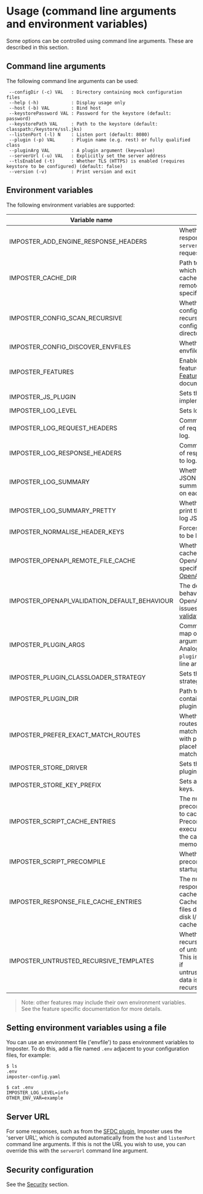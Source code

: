 # Usage (command line arguments and environment variables)

Some options can be controlled using command line arguments. These are described in this section.

## Command line arguments

The following command line arguments can be used:

     --configDir (-c) VAL   : Directory containing mock configuration files
     --help (-h)            : Display usage only
     --host (-b) VAL        : Bind host
     --keystorePassword VAL : Password for the keystore (default: password)
     --keystorePath VAL     : Path to the keystore (default: classpath:/keystore/ssl.jks)
     --listenPort (-l) N    : Listen port (default: 8080)
     --plugin (-p) VAL      : Plugin name (e.g. rest) or fully qualified class
     --pluginArg VAL        : A plugin argument (key=value)
     --serverUrl (-u) VAL   : Explicitly set the server address
     --tlsEnabled (-t)      : Whether TLS (HTTPS) is enabled (requires keystore to be configured) (default: false)
     --version (-v)         : Print version and exit

## Environment variables

The following environment variables are supported:

| Variable name                                 | Purpose                                                                                                                                   | Default                                     | Description/example(s)                                     |
|-----------------------------------------------|-------------------------------------------------------------------------------------------------------------------------------------------|---------------------------------------------|------------------------------------------------------------|
| IMPOSTER_ADD_ENGINE_RESPONSE_HEADERS          | Whether to add response headers for `server` and unique request ID.                                                                       | `true`                                      | `false`                                                    |
| IMPOSTER_CACHE_DIR                            | Path to a directory in which to store cached data, such as remote specifications.                                                         | `<Java temporary directory>/imposter-cache` | `/path/to/dir`                                             |
| IMPOSTER_CONFIG_SCAN_RECURSIVE                | Whether to scan for configuration files recursively within the configuration directories.                                                 | `false`                                     | `true`                                                     |
| IMPOSTER_CONFIG_DISCOVER_ENVFILES             | Whether to discover envfiles. See [Usage](./usage.md).                                                                                    | `true`                                      | `false`                                                    |
| IMPOSTER_FEATURES                             | Enables or disables features. See [Features](./features.md) documentation.                                                                | Per [default features](./features.md).      | `metrics=false,stores=true`                                |
| IMPOSTER_JS_PLUGIN                            | Sets the JavaScript implementation.                                                                                                       | `js-nashorn-standalone`                     | Can be changed to `js-graal` plugin, if installed.         |
| IMPOSTER_LOG_LEVEL                            | Sets logging level.                                                                                                                       | `DEBUG`                                     | `INFO`, `DEBUG`, `TRACE`                                   |
| IMPOSTER_LOG_REQUEST_HEADERS                  | Comma separated list of request headers to log.                                                                                           | Empty                                       | `X-Correlation-ID,User-Agent`                              |
| IMPOSTER_LOG_RESPONSE_HEADERS                 | Comma separated list of response headers to log.                                                                                          | Empty                                       | `Server,Content-Type`                                      |
| IMPOSTER_LOG_SUMMARY                          | Whether to log a JSON formatted summary message on each request.                                                                          | `false`                                     | `true`                                                     |
| IMPOSTER_LOG_SUMMARY_PRETTY                   | Whether to pretty print the summary log JSON.                                                                                             | `false`                                     | `true`                                                     |
| IMPOSTER_NORMALISE_HEADER_KEYS                | Forces header keys to be lowercased.                                                                                                      | `true`                                      | boolean                                                    |
| IMPOSTER_OPENAPI_REMOTE_FILE_CACHE            | Whether to locally cache remote OpenAPI specifications. See [OpenAPI plugin](openapi_plugin.md).                                          | `false`                                     | `true`                                                     |
| IMPOSTER_OPENAPI_VALIDATION_DEFAULT_BEHAVIOUR | The default behaviour for OpenAPI validation issues. See [OpenAPI validation](openapi_validation.md).                                     | `IGNORE`                                    | See [OpenAPI validation](openapi_validation.md).           |
| IMPOSTER_PLUGIN_ARGS                          | Comma separated map of plugin arguments. Analogous to `--pluginArg` command line argument.                                                | Empty                                       | `openapi.scheme=https,openapi.title=Mocks`                 |
| IMPOSTER_PLUGIN_CLASSLOADER_STRATEGY          | Sets the classloader strategy for plugins.                                                                                                | Parent-first                                | `child`                                                    |
| IMPOSTER_PLUGIN_DIR                           | Path to a directory containing additional plugin JAR files.                                                                               | Empty                                       | Used by [Stores](./stores.md) and [Plugins](./plugins.md). |
| IMPOSTER_PREFER_EXACT_MATCH_ROUTES            | Whether to prefer routes with exact matches over those with path placeholders when matching requests.                                     | `true`                                      | boolean                                                    |
| IMPOSTER_STORE_DRIVER                         | Sets the store driver plugin.                                                                                                             | `store-inmem`                               | See [Stores](./stores.md).                                 |
| IMPOSTER_STORE_KEY_PREFIX                     | Sets a prefix for store keys.                                                                                                             | Empty                                       | See [Stores](./stores.md).                                 |
| IMPOSTER_SCRIPT_CACHE_ENTRIES                 | The number of precompiled scripts to cache. Precompiled scripts execute faster, but the cache uses memory.                                | `20`                                        | `30`                                                       |
| IMPOSTER_SCRIPT_PRECOMPILE                    | Whether to precompile scripts at startup.                                                                                                 | `true`                                      | boolean                                                    |
| IMPOSTER_RESPONSE_FILE_CACHE_ENTRIES          | The number of response files to cache in memory. Cached response files don't require disk I/O, but the cache uses memory.                 | `20`                                        | `30`                                                       |
| IMPOSTER_UNTRUSTED_RECURSIVE_TEMPLATES        | Whether to permit recursive templating of untrusted data. This is a security risk if untrusted/unsanitised data is templated recursively. | `false`                                     | Disabled by default.                                       |

> Note: other features may include their own environment variables. See the feature specific documentation for more details.

## Setting environment variables using a file

You can use an environment file ('envfile') to pass environment variables to Imposter. To do this, add a file named `.env` adjacent to your configuration files, for example:

```
$ ls
.env
imposter-config.yaml

$ cat .env
IMPOSTER_LOG_LEVEL=info
OTHER_ENV_VAR=example
```

## Server URL

For some responses, such as from the [SFDC plugin](sfdc_plugin.md), Imposter uses the 'server URL', which is computed automatically from the `host` and `listenPort` command line arguments. If this is not the URL you wish to use, you can override this with the `serverUrl` command line argument.

## Security configuration

See the [Security](security.md) section.
